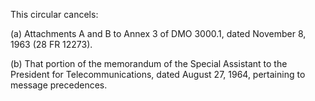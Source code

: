 This circular cancels:

(a) Attachments A and B to Annex 3 of DMO 3000.1, dated November 8, 1963 (28 FR 12273).

(b) That portion of the memorandum of the Special Assistant to the President for Telecommunications, dated August 27, 1964, pertaining to message precedences.

